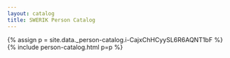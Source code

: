 ```yaml
---
layout: catalog
title: SWERIK Person Catalog
---
```

{% assign p = site.data._person-catalog.i-CajxChHCyySL6R6AQNT1bF %}
{% include person-catalog.html p=p %}

